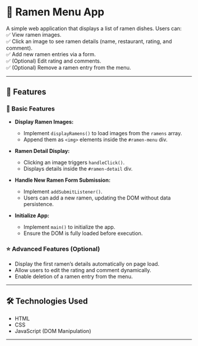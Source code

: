 # 🍜 Ramen Menu App  

A simple web application that displays a list of ramen dishes. Users can:  
✅ View ramen images.  
✅ Click an image to see ramen details (name, restaurant, rating, and comment).  
✅ Add new ramen entries via a form.  
✅ (Optional) Edit rating and comments.  
✅ (Optional) Remove a ramen entry from the menu.  

---

## 📌 Features  

### 🔹 Basic Features  
- **Display Ramen Images:**  
  - Implement `displayRamens()` to load images from the `ramens` array.  
  - Append them as `<img>` elements inside the `#ramen-menu` div.  

- **Ramen Detail Display:**  
  - Clicking an image triggers `handleClick()`.  
  - Displays details inside the `#ramen-detail` div.  

- **Handle New Ramen Form Submission:**  
  - Implement `addSubmitListener()`.  
  - Users can add a new ramen, updating the DOM without data persistence.  

- **Initialize App:**  
  - Implement `main()` to initialize the app.  
  - Ensure the DOM is fully loaded before execution.  

### ⭐ Advanced Features (Optional)  
- Display the first ramen’s details automatically on page load.  
- Allow users to edit the rating and comment dynamically.  
- Enable deletion of a ramen entry from the menu.  

---

## 🛠️ Technologies Used  
- HTML  
- CSS  
- JavaScript (DOM Manipulation)  

---


